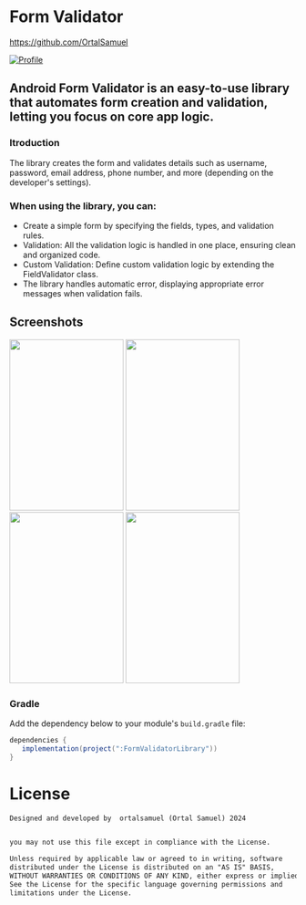 # Form Validator
https://github.com/OrtalSamuel
<p align="left">
  <a href="https://github.com/OrtalSamuel"><img alt="Profile" src="https://badgen.net/badge/Github/ortalsamuel/green?icon=github"/></a>
</p>

## Android Form Validator is an easy-to-use library that automates form creation and validation, letting you focus on core app logic.

### Itroduction
The library creates the form and validates details such as username, password, email address, phone number, and more (depending on the developer's settings).

### When using the library, you can:
- Create a simple form by specifying the fields, types, and validation rules.
- Validation: All the validation logic is handled in one place, ensuring clean and organized code.
- Custom Validation: Define custom validation logic by extending the FieldValidator class.
- The library handles automatic error, displaying appropriate error messages when validation fails.

## Screenshots

<div>
  <img src="https://github.com/user-attachments/assets/ce665b5c-0c5a-411a-ba60-a2230159cacd" width="200" height="300"/>
  <img src="https://github.com/lironshish/FormValidation/assets/62293320/7bb00e33-276f-4a39-8d59-87f788e54cde.png" width="200" height="300"/>
  <img src="https://github.com/lironshish/FormValidation/assets/62293320/0c563abf-dfb6-4c01-a2fc-f66b3ded4271.png" width="200" height="300"/>
  <img src="https://github.com/lironshish/FormValidation/assets/62293320/b2427c35-d861-45d8-9ec0-1e07e17b1811.png" width="200" height="300"/>
</div>

### Gradle

Add the dependency below to your module's `build.gradle` file:
```gradle
dependencies {
   implementation(project(":FormValidatorLibrary"))
}
```

# License
```xml
Designed and developed by  ortalsamuel (Ortal Samuel) 2024


you may not use this file except in compliance with the License.

Unless required by applicable law or agreed to in writing, software
distributed under the License is distributed on an "AS IS" BASIS,
WITHOUT WARRANTIES OR CONDITIONS OF ANY KIND, either express or implied.
See the License for the specific language governing permissions and
limitations under the License.
```
